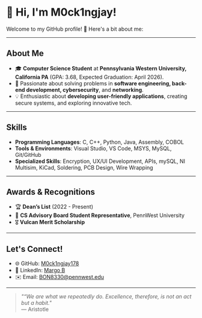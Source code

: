 # 👋 Hi, I'm M0ck1ngjay!

Welcome to my GitHub profile! 🚀 Here's a bit about me:

---

## About Me
- 🎓 **Computer Science Student** at **Pennsylvania Western University, California PA** (GPA: 3.68, Expected Graduation: April 2026).  
- 🌱 Passionate about solving problems in **software engineering, back-end development, cybersecurity**, and **networking**.  
- 💡 Enthusiastic about **developing user-friendly applications**, creating secure systems, and exploring innovative tech. 

---

## Skills
- **Programming Languages**: C, C++, Python, Java, Assembly, COBOL  
- **Tools & Environments**: Visual Studio, VS Code, MSYS, MySQL, Git/GitHub 
- **Specialized Skills**:   Encryption, UX/UI Development, APIs, mySQL, NI Multisim, KiCad, Soldering, PCB Design, Wire Wrapping

---

## Awards & Recognitions
- 🏆 **Dean’s List** (2022 - Present)  
- 💼 **CS Advisory Board Student Representative**, PennWest University  
- 🎖️ **Vulcan Merit Scholarship**  

---

## Let's Connect!
- 🌐 GitHub: [M0ck1ngjay178](https://github.com/M0ck1ngjay178)  
- 💼 LinkedIn: [Margo B](https://www.linkedin.com/in/margo-b-82096432a/)  
- ✉️ Email: [BON8330@pennwest.edu](mailto:BON8330@pennwest.edu)  

---

> *"“We are what we repeatedly do. Excellence, therefore, is not an act but a habit."*  
— Aristotle


<!---
M0ck1ngjay178/M0ck1ngjay178 is a ✨ special ✨ repository because its `README.md` (this file) appears on your GitHub profile.
You can click the Preview link to take a look at your changes.
--->

